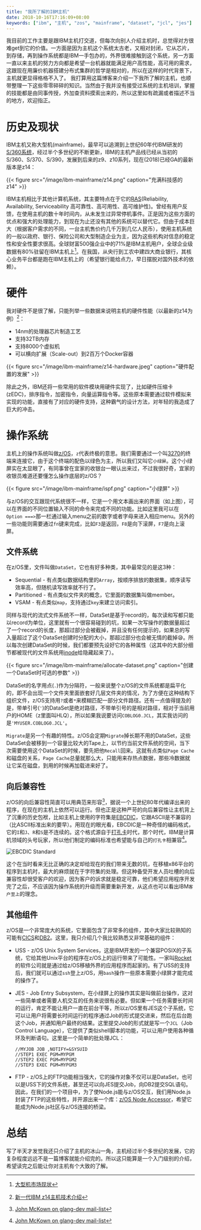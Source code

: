 ```yaml
---
title: "我所了解的IBM主机"
date: 2018-10-16T17:16:09+08:00
keywords: ["ibm", "主机", "zos", "mainframe", "dataset", "jcl", "jes"]
---
```


我目前的工作主要是跟IBM主机打交道，但每次向别人介绍主机时，总觉得对方很难get到它的价值。一方面是因为主机这个系统太古老，又相对封闭，它从芯片，到存储，再到操作系统都是IBM一手包办的，外界很难接触到这个系统，另一方面一直以来主机的努力方向都是希望一台机器就能满足用户高性能，高可用的需求，这跟现在用廉价机器搭建分布式集群的哲学是相对的，所以在这样的时代背景下，主机就更显得格格不入了。
我打算用这篇博客来介绍一下我所了解的主机，也顺带整理一下这些零零碎碎的知识。当然由于我并没有接受过系统的主机培训，掌握的技能都是由同事传授，外加查资料摸索出来的，所以这里如有疏漏或者描述不当的地方，欢迎指正。

# 历史及现状

IBM主机又称大型机(mainframe)，最早可以追溯到上世纪60年代IBM研发的[S/360系统](https://zh.wikipedia.org/wiki/IBM_System/360)，经过半个多世纪的不断更新，IBM的主机产品线已经从当初的S/360、S/370、S/390，发展到后来的z9、z10系列，现在(2018)已经GA的最新版本是z14：

<!-- ![z14(zMidas)](/ibm-mainframe/ibm_z14-large.jpg) -->

{{< figure src="/image/ibm-mainframe/z14.png" caption="充满科技感的 z14" >}}


IBM主机相比于其他计算机系统，其主要特点在于它的[RAS](https://zh.wikipedia.org/wiki/%E5%8F%AF%E9%9D%A0%E6%80%A7%E3%80%81%E5%8F%AF%E7%94%A8%E6%80%A7%E5%92%8C%E5%8F%AF%E7%B6%AD%E8%AD%B7%E6%80%A7)(Reliability, Availability, Serviceability 高可靠性、高可用性、高可维护性)。曾经有用户反馈，在使用主机的数十年时间内，从未发生过异常停机事件。正是因为这些方面的优点和强大的处理能力，到现在为止还没有其他的系统可以替代它。但由于成本巨大（根据客户需求的不同，一台主机售价约几千万到几亿人民币），使用主机系统的一般以政府、银行、保险公司和大型制造企业为主，因为这些机构对信息的稳定性和安全性要求很高。全球财富500强企业中的71%是IBM主机用户，全球企业级数据有80%驻留在IBM主机上[^market-share]。在我国，从央行到工农中建四大商业银行，其核心业务平台都是跑在IBM主机上的（希望银行能给点力，早日摆脱对国外技术的依赖）。

[^market-share]: [大型机市场现状](https://servers.pconline.com.cn/gc/1202/2679853_3.html)

# 硬件

我对硬件不是很了解，只能列举一些数据来说明主机的硬件性能（以最新的z14为例）[^performance]：

* 14nm的处理器芯片制造工艺
* 支持32TB内存
* 支持8000个虚拟机
* 可以横向扩展（Scale-out）到2百万个Docker容器

{{< figure src="/image/ibm-mainframe/z14-hardware.jpeg" caption="硬件配置的发展" >}}

除此之外，IBM还将一些常用的软件模块用硬件实现了，比如硬件压缩卡(zEDC)，排序指令，加密指令，向量运算指令等。这些原本需要通过软件模拟来实现的功能，直接有了对应的硬件支持，这种霸气的设计方法，对年轻的我造成了巨大的冲击。

[^performance]: [新一代IBM z14主机技术介绍](https://cloud.tencent.com/developer/news/268909)

# 操作系统

主机上的操作系统叫做[z/OS](https://en.wikipedia.org/wiki/Z/OS)，`z`代表终极的意思。我们需要通过一个叫[3270](https://en.wikipedia.org/wiki/3270_emulator)的终端来连接它，由于这个终端的配色以绿色为主，所以我们又叫它`小绿屏`。这个小绿屏实在太显眼了，有同事曾在宜家的收银台一眼认出来过，不过我很好奇，宜家的收银员难道还要懂怎么操作底层的z/OS？

{{< figure src="/image/ibm-mainframe/ispf.png" caption="小绿屏" >}}

与z/OS的交互跟现代系统很不一样，它是一个用文本画出来的界面（如上图），可以在界面的不同位置输入不同的命令来完成不同的功能。比如这里我可以在`Option ===>`那一栏通过输入menu之前的数字或者字母来进入相应menu。另外的一些功能则需要通过`fn`键来完成，比如`F3`是返回，`F8`是向下滚屏，`F7`是向上滚屏。

## 文件系统

在z/OS里，文件叫做`DataSet`，它也有好多种类，其中最常见的是这3种：

* Sequential - 有点类似数据结构里的`Array`，按顺序排放的数据集，顺序读写效率高，但随机读写效率就不行了。
* Partitioned - 有点类似文件夹的概念，它里面的数据集叫做member。
* VSAM - 有点类似`map`，支持通过`key`来建立访问索引。

同样与现代的流式文件系统不一样，DataSet是基于record的，每次读和写都只能以record为单位，这里就有一个很容易碰到的坑，如果一次写操作的数据量超过了一个record的长度，那超过部分会被截掉，并且没有任何提示的，如果总的写入量超过了这个DataSet创建时分配的大小，那超过部分也会被无情的截掉😪。所以每次创建DataSet的时候，我们都要预先设好它的各种属性（这其中的大部分细节都被现代的文件系统用[inode](https://zh.wikipedia.org/wiki/Inode)给隐藏起来了）。

{{< figure src="/image/ibm-mainframe/allocate-dataset.png" caption="创建一个DataSet时可选的参数" >}}

DataSet的名字用点(`.`)作为分隔符，一般来说整个z/OS的文件系统都是扁平化的，即不会出现一个文件夹里面嵌套好几层文件夹的情况，为了方便在这种结构下组织文件，z/OS支持用`?`或者`*`来模糊匹配一部分文件路径。还有一点值得提及的是，带单引号(`'`)的DataSet是绝对路径，不带单引号的是相对路径，相对于当前用户的HOME（z里面叫HLQ），所以如果我说要访问`COBLOG0.JCL`，其实我访问的是`'MYUSER.COBLOG0.JCL'`。

`Migrate`是另一个有趣的特性。z/OS会定期`Migrate`掉长期不用的DataSet，这些DataSet会被移到一个容量比较大的Tape上，以节约当前文件系统的空间，当下次需要使用这个DataSet的时候，要先把他`Recall`回来。这就有点类似`Page Cache`和磁盘的关系，`Page Cache`总量就那么大，只能用来存热点数据，那些冷数据就让它呆在磁盘，到用的时候再加载进来好了。

## 向后兼容性

z/OS的向后兼容性简直可以用典范来形容[^quote-of-john]，据说一个上世纪80年代编译出来的程序，在现在的主机上依然可以运行。但也正是这种严苛的向后兼容性让主机背上了沉重的历史包袱，比如主机上使用的字符集是[EBCDIC](https://zh.wikipedia.org/wiki/EBCDIC)，它跟ASCII是不兼容的（比ASCII标准出来的要早）。用现在的眼光看，EBCDIC是一种奇怪的编码格式，它的`I`和`J`、`R`和`S`是不连续的。这个格式源自于[打孔卡](https://zh.wikipedia.org/wiki/%E6%89%93%E5%AD%94%E5%8D%A1)时代，那个时代，IBM是计算机领域的头号玩家，所以他们制定的编码标准也希望能与自己的`打孔卡`相兼容[^quote-of-john]。

[^quote-of-john]: [John McKown on glang-dev mail-list](https://groups.google.com/d/msg/golang-dev/f6IC8Dm7weI/4Vzs9EY9CAAJ)

![EBCDIC Standard](/ibm-mainframe/ebcdic.png)

这个在当时看来无比正确的决定却给现在的我们带来无数的坑，在移植x86平台的程序到主机时，最大的麻烦就在于字符集的处理。但这种备受开发人员吐槽的向后兼容性却很受客户的欢迎，因为客户的诉求就是稳定可靠，他们希望应用程序开发完了之后，不应该因为操作系统的升级而需要重新开发，从这点也可以看出IBM`客户至上`的理念。

## 其他组件

z/OS是一个非常庞大的系统，它里面包含了非常多的组件，其中大家比较熟知的可能有[CICS](https://en.wikipedia.org/wiki/CICS)和[DB2](https://en.wikipedia.org/wiki/IBM_Db2_Family)。这里，我只介绍几个我比较熟悉又非常基础的组件：

* USS - z/OS Unix System Services，这是IBM开发的一个兼容POSIX的子系统，它给其他Unix平台的程序在z/OS上的运行带来了可能性。一家叫[Rocket](http://www.rocketsoftware.com/ported-tools)的软件公司就是通过给z/OS移植外界的应用程序而起家的。有了USS的支持后，我们就可以通过`ssh`登上z/OS，用`bash`操作一些原本需要小绿屏才能完成的操作了。

* JES - Job Entry Subsystem，在小绿屏上的操作其实是叫做前台操作，这对一些简单或者需要人机交互的任务来说很有必要。但如果一个任务需要长时间的运行，肯定不能让用户一直在前台干等，所以z/OS里有JES这个子系统，它可以让用户将需要长时间运行的程序通过Job的形式提交进来，然后在后台跑这个Job，并通知用户最终的结果。这里提交Job的形式就是写一个`JCL`（Job Control Language），它提供了类似shell脚本的功能，可以让用户使用各种循环及判断语句。这里是一个简单的批处理JCL：

    ```jcl
    //MYJOB JOB ,NOTIFY=&SYSUID
    //STEP1 EXEC PGM=MYPGM
    //STEP2 EXEC PGM=MYPGM2
    //STEP3 EXEC PGM=MYPGM3
    ```

* FTP - z/OS上的FTP功能相当强大，它的操作对象不仅可以是DataSet，也可以是USS下的文件系统，甚至还可以向JES提交Job，向DB2提交SQL语句。因此，在我们的一个项目中，为了使Node.js能与z/OS交互，我们用Node.js封装了FTP的这些特性，并开源出来一个库：[z/OS Node Accessor](https://github.com/IBM/zos-node-accessor/)，希望它能成为Node.js社区与z/OS连接的桥梁。

# 总结

写了半天才发觉我还只介绍了主机的冰山一角，主机经过半个多世纪的发展，它的复杂程度远远不是一篇博客就能介绍完的。所以这只能算是一个入门级别的介绍，希望读完之后能让你对主机有个大致的了解。
